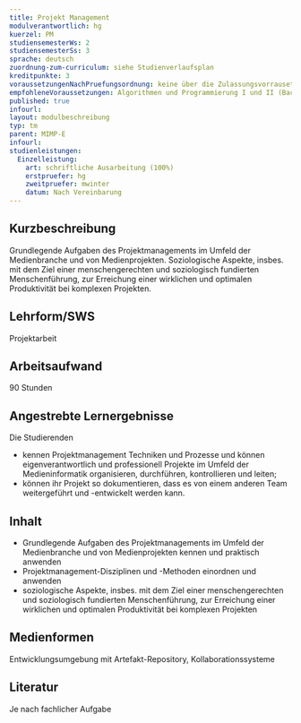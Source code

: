 ```yaml
---
title: Projekt Management
modulverantwortlich: hg
kuerzel: PM
studiensemesterWs: 2
studiensemesterSs: 3
sprache: deutsch
zuordnung-zum-curriculum: siehe Studienverlaufsplan
kreditpunkte: 3
voraussetzungenNachPruefungsordnung: keine über die Zulassungsvorrausetzungen zum Studium hinausgehenden
empfohleneVoraussetzungen: Algorithmen und Programmierung I und II (Bachelor), Softwaretechnik (Bachelor), einschlägige Entwicklungskenntnisse und -erfahrungen in Projekten im Studienschwerpunkt
published: true
infourl: 
layout: modulbeschreibung
typ: tm
parent: MIMP-E
infourl: 
studienleistungen:
  Einzelleistung:
    art: schriftliche Ausarbeitung (100%)
    erstpruefer: hg
    zweitpruefer: mwinter
    datum: Nach Vereinbarung
---
```


## Kurzbeschreibung
Grundlegende Aufgaben des Projektmanagements im Umfeld der Medienbranche und von Medienprojekten. Soziologische Aspekte, insbes. mit dem Ziel einer menschengerechten und soziologisch fundierten Menschenführung, zur Erreichung einer wirklichen und optimalen Produktivität bei komplexen Projekten.

## Lehrform/SWS
Projektarbeit

## Arbeitsaufwand
90 Stunden

## Angestrebte Lernergebnisse

Die Studierenden

- kennen Projektmanagement Techniken und Prozesse und können eigenverantwortlich und professionell Projekte im Umfeld der Medieninformatik organisieren, durchführen, kontrollieren und leiten;
- können ihr Projekt so dokumentieren, dass es von einem anderen Team weitergeführt und -entwickelt werden kann.


## Inhalt

* Grundlegende Aufgaben des Projektmanagements im Umfeld der Medienbranche und von Medienprojekten kennen und praktisch anwenden
* Projektmanagement-Disziplinen und -Methoden einordnen und anwenden
* soziologische Aspekte, insbes. mit dem Ziel einer menschengerechten und soziologisch fundierten Menschenführung, zur Erreichung einer wirklichen und optimalen Produktivität bei komplexen Projekten


## Medienformen
Entwicklungsumgebung mit Artefakt-Repository, Kollaborationssysteme

## Literatur
Je nach fachlicher Aufgabe
